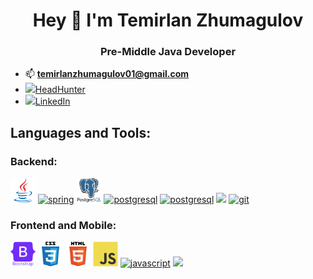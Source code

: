 <h1 align="center">Hey 👋 I'm Temirlan Zhumagulov</h1>
<h3 align="center">Pre-Middle Java Developer</h3>

- 📫 **temirlanzhumagulov01@gmail.com**
- <img src="https://cdn6.aptoide.com/imgs/c/4/9/c49d09e36eda3a27b6042a126780678c_icon.png" width="40">[HeadHunter](https://hh.kz/applicant/resumes/view?resume=d2e84f47ff09d1687d0039ed1f596b5533704d)
- <img src="https://cdn1.iconfinder.com/data/icons/logotypes/32/circle-linkedin-512.png" width="40">[LinkedIn](https://www.linkedin.com/in/temirlan-zhumagulov/)

<h2 align="left">Languages and Tools:</h2>
<h3>Backend:</h3>
<p align="left"> 
  <a href="https://www.java.com" target="_blank" rel="noreferrer"><img src="https://raw.githubusercontent.com/devicons/devicon/master/icons/java/java-original.svg" alt="java" height="40"/></a>
  <a href="https://spring.io/" target="_blank" rel="noreferrer"><img src="https://www.vectorlogo.zone/logos/springio/springio-icon.svg" alt="spring" height="40"/></a>
  <a href="https://www.postgresql.org" target="_blank" rel="noreferrer"><img src="https://raw.githubusercontent.com/devicons/devicon/master/icons/postgresql/postgresql-original-wordmark.svg" alt="postgresql" height="40"/></a>
  <a href="https://www.postgresql.org" target="_blank" rel="noreferrer"><img src="https://www.svgrepo.com/show/331488/mongodb.svg" alt="postgresql" height="40"/></a>
  <a href="https://www.postgresql.org" target="_blank" rel="noreferrer"><img src="https://upload.wikimedia.org/wikipedia/commons/thumb/0/05/Apache_kafka.svg/1200px-Apache_kafka.svg.png" alt="postgresql" height="40"/></a>
  <a href="https://www.postgresql.org" target="_blank" rel="noreferrer"><img src="https://seeklogo.com/images/E/elasticsearch-logo-C75C4578EC-seeklogo.com.png" height="40"></a>
  <a href="https://git-scm.com/" target="_blank" rel="noreferrer"><img src="https://www.vectorlogo.zone/logos/git-scm/git-scm-icon.svg" alt="git" height="40"/></a>
</p>
<h3>Frontend and Mobile:</h3>
<p align="left"> 
  <a href="https://getbootstrap.com" target="_blank" rel="noreferrer"><img src="https://raw.githubusercontent.com/devicons/devicon/master/icons/bootstrap/bootstrap-plain-wordmark.svg" alt="bootstrap" height="40"/></a>
  <a href="https://www.w3schools.com/css/" target="_blank" rel="noreferrer"><img src="https://raw.githubusercontent.com/devicons/devicon/master/icons/css3/css3-original-wordmark.svg" alt="css3" height="40"/></a>
  <a href="https://www.w3.org/html/" target="_blank" rel="noreferrer"><img src="https://raw.githubusercontent.com/devicons/devicon/master/icons/html5/html5-original-wordmark.svg" alt="html5" height="40"/></a>
  <a href="https://developer.mozilla.org/en-US/docs/Web/JavaScript" target="_blank" rel="noreferrer"><img src="https://raw.githubusercontent.com/devicons/devicon/master/icons/javascript/javascript-original.svg" alt="javascript" height="40"/></a>
  <a href="https://developer.mozilla.org/en-US/docs/Web/JavaScript" target="_blank" rel="noreferrer"><img src="https://cdn.worldvectorlogo.com/logos/angular-icon.svg" alt="javascript" height="40"/></a>
  <a><img src="https://storage.googleapis.com/cms-storage-bucket/a9d6ce81aee44ae017ee.png" height="40"></a>
</p>

